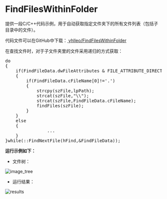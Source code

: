 # FindFilesWithinFolder

提供一段C/C++代码示例，用于自动获取指定文件夹下的所有文件列表（包括子目录中的文件）。

代码文件可以在GitHub中下载：<a href="https://github.com/yhlleo/FindFilesWithinFolder"> <span class="lang:default decode:true  crayon-inline " >yhlleo/FindFilesWithinFolder</span> </a>

 在查找文件时，对于子文件夹里的文件采用递归的方式获取：

<pre class="lang:default mark:10 decode:true " >do
{
	if(FindFileData.dwFileAttributes & FILE_ATTRIBUTE_DIRECTORY)
	{
		if(FindFileData.cFileName[0]!='.')
 		{
			strcpy(szFile,lpPath);
			strcat(szFile,"\\");
			strcat(szFile,FindFileData.cFileName);
			findFiles(szFile);
		}
	}
	else
	{
                ...
	}
}while(::FindNextFile(hFind,&FindFileData));</pre> 

<strong>运行示例如下：</strong>

 - 文件树：

<img src="http://img.blog.csdn.net/20160329184010555" alt="image_tree" />

 - 运行结果：

<img src="http://img.blog.csdn.net/20160329184255009" alt="results" />
